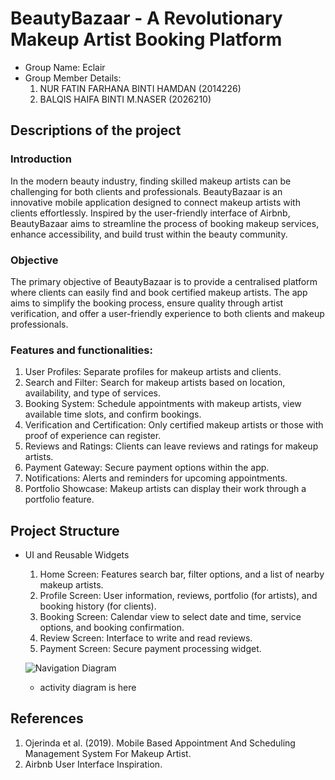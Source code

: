 # BeautyBazaar - A Revolutionary Makeup Artist Booking Platform

- Group Name: Eclair
- Group Member Details:
  1. NUR FATIN FARHANA BINTI HAMDAN (2014226)
  2. BALQIS HAIFA BINTI M.NASER (2026210)

## Descriptions of the project
### Introduction
In the modern beauty industry, finding skilled makeup artists can be challenging for both clients and professionals. BeautyBazaar is an innovative mobile application designed to connect makeup artists with clients effortlessly. Inspired by the user-friendly interface of Airbnb, BeautyBazaar aims to streamline the process of booking makeup services, enhance accessibility, and build trust within the beauty community.
### Objective
The primary objective of BeautyBazaar is to provide a centralised platform where clients can easily find and book certified makeup artists. The app aims to simplify the booking process, ensure quality through artist verification, and offer a user-friendly experience to both clients and makeup professionals.
### Features and functionalities:
  1. User Profiles: Separate profiles for makeup artists and clients.
  2. Search and Filter: Search for makeup artists based on location, availability, and type of services.
  3. Booking System: Schedule appointments with makeup artists, view available time slots, and confirm bookings.
  4. Verification and Certification: Only certified makeup artists or those with proof of experience can register.
  5. Reviews and Ratings: Clients can leave reviews and ratings for makeup artists.
  6. Payment Gateway: Secure payment options within the app.
  7. Notifications: Alerts and reminders for upcoming appointments.
  8. Portfolio Showcase: Makeup artists can display their work through a portfolio feature.

## Project Structure
- UI and Reusable Widgets
  1. Home Screen: Features search bar, filter options, and a list of nearby makeup artists.
  2. Profile Screen: User information, reviews, portfolio (for artists), and booking history (for clients).
  3. Booking Screen: Calendar view to select date and time, service options, and booking confirmation.
  4. Review Screen: Interface to write and read reviews.
  5. Payment Screen: Secure payment processing widget.

  ![Navigation Diagram](https://github.com/ftynfrhn/beauty_bazaar/assets/123931608/2e07f274-e08c-4525-8f31-0f7536920c59)

  - activity diagram is here



## References
1. Ojerinda et al. (2019). Mobile Based Appointment And Scheduling Management System For Makeup Artist.
2. Airbnb User Interface Inspiration.
